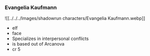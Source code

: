 ### Evangelia Kaufmann
![[../../../Images/shadowrun characters/Evangelia Kaufmann.webp]]
- elf
- face
- Specializes in interpersonal conflicts
- is based out of Arcanova
- cr 5


